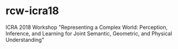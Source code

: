 # rcw-icra18
ICRA 2018 Workshop "Representing a Complex World: Perception, Inference, and Learning for Joint Semantic, Geometric, and Physical Understanding"
